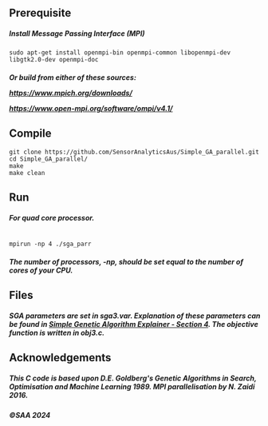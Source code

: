 ## Prerequisite
##### Install Message Passing Interface (MPI) 
````
sudo apt-get install openmpi-bin openmpi-common libopenmpi-dev libgtk2.0-dev openmpi-doc
````
##### Or build from either of these sources: <br> <p><p> https://www.mpich.org/downloads/ <p> https://www.open-mpi.org/software/ompi/v4.1/
## Compile
````
git clone https://github.com/SensorAnalyticsAus/Simple_GA_parallel.git
cd Simple_GA_parallel/
make
make clean
````
## Run
##### For quad core processor.
<pre><code>
mpirun -np 4 ./sga_parr
</code></pre>
##### The number of processors, *-np*, should be set equal to the number of cores of your CPU.
## Files
##### SGA parameters are set in *sga3.var*. Explanation of these parameters can be found in [Simple Genetic Algorithm Explainer - Section 4](/assets/pdf/Simple_Genetic_Algorithm_Explainer.pdf). The objective function is written in *obj3.c*.
## Acknowledgements
##### This C code is based upon D.E. Goldberg's Genetic Algorithms in Search, Optimisation and Machine Learning 1989. MPI parallelisation by N. Zaidi 2016.

##### ©SAA 2024
